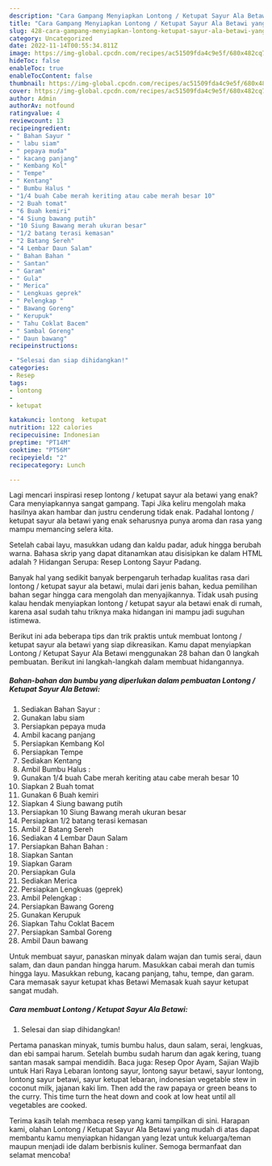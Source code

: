 ```yaml
---
description: "Cara Gampang Menyiapkan Lontong / Ketupat Sayur Ala Betawi yang Sempurna, Buat Buka Puasa}"
title: "Cara Gampang Menyiapkan Lontong / Ketupat Sayur Ala Betawi yang Sempurna, Buat Buka Puasa}"
slug: 428-cara-gampang-menyiapkan-lontong-ketupat-sayur-ala-betawi-yang-sempurna-buat-buka-puasa
category: Uncategorized
date: 2022-11-14T00:55:34.811Z
image: https://img-global.cpcdn.com/recipes/ac51509fda4c9e5f/680x482cq70/lontong-ketupat-sayur-ala-betawi-foto-resep-utama.jpg
hideToc: false
enableToc: true
enableTocContent: false
thumbnail: https://img-global.cpcdn.com/recipes/ac51509fda4c9e5f/680x482cq70/lontong-ketupat-sayur-ala-betawi-foto-resep-utama.jpg
cover: https://img-global.cpcdn.com/recipes/ac51509fda4c9e5f/680x482cq70/lontong-ketupat-sayur-ala-betawi-foto-resep-utama.jpg
author: Admin
authorAv: notfound
ratingvalue: 4
reviewcount: 13
recipeingredient:
- " Bahan Sayur "
- " labu siam"
- " pepaya muda"
- " kacang panjang"
- " Kembang Kol"
- " Tempe"
- " Kentang"
- " Bumbu Halus "
- "1/4 buah Cabe merah keriting atau cabe merah besar 10"
- "2 Buah tomat"
- "6 Buah kemiri"
- "4 Siung bawang putih"
- "10 Siung Bawang merah ukuran besar"
- "1/2 batang terasi kemasan"
- "2 Batang Sereh"
- "4 Lembar Daun Salam"
- " Bahan Bahan "
- " Santan"
- " Garam"
- " Gula"
- " Merica"
- " Lengkuas geprek"
- " Pelengkap "
- " Bawang Goreng"
- " Kerupuk"
- " Tahu Coklat Bacem"
- " Sambal Goreng"
- " Daun bawang"
recipeinstructions:

- "Selesai dan siap dihidangkan!"
categories:
- Resep
tags:
- lontong
- 
- ketupat

katakunci: lontong  ketupat 
nutrition: 122 calories
recipecuisine: Indonesian
preptime: "PT14M"
cooktime: "PT56M"
recipeyield: "2"
recipecategory: Lunch

---
```



Lagi mencari inspirasi resep lontong / ketupat sayur ala betawi yang enak? Cara menyiapkannya sangat gampang. Tapi Jika keliru mengolah maka hasilnya akan hambar dan justru cenderung tidak enak. Padahal lontong / ketupat sayur ala betawi yang enak seharusnya punya aroma dan rasa yang mampu memancing selera kita.


Setelah cabai layu, masukkan udang dan kaldu padar, aduk hingga berubah warna. Bahasa skrip yang dapat ditanamkan atau disisipkan ke dalam HTML adalah ? Hidangan Serupa: Resep Lontong Sayur Padang.

Banyak hal yang sedikit banyak berpengaruh terhadap kualitas rasa dari lontong / ketupat sayur ala betawi, mulai dari jenis bahan, kedua pemilihan bahan segar hingga cara mengolah dan menyajikannya. Tidak usah pusing kalau hendak menyiapkan lontong / ketupat sayur ala betawi enak di rumah, karena asal sudah tahu triknya maka hidangan ini mampu jadi suguhan istimewa.


Berikut ini ada beberapa tips dan trik praktis untuk membuat lontong / ketupat sayur ala betawi yang siap dikreasikan. Kamu dapat menyiapkan Lontong / Ketupat Sayur Ala Betawi menggunakan 28 bahan dan 0 langkah pembuatan. Berikut ini langkah-langkah dalam membuat hidangannya.

<!--inarticleads1-->

##### Bahan-bahan dan bumbu yang diperlukan dalam pembuatan Lontong / Ketupat Sayur Ala Betawi:

1. Sediakan  Bahan Sayur :
1. Gunakan  labu siam
1. Persiapkan  pepaya muda
1. Ambil  kacang panjang
1. Persiapkan  Kembang Kol
1. Persiapkan  Tempe
1. Sediakan  Kentang
1. Ambil  Bumbu Halus :
1. Gunakan 1/4 buah Cabe merah keriting atau cabe merah besar 10
1. Siapkan 2 Buah tomat
1. Gunakan 6 Buah kemiri
1. Siapkan 4 Siung bawang putih
1. Persiapkan 10 Siung Bawang merah ukuran besar
1. Persiapkan 1/2 batang terasi kemasan
1. Ambil 2 Batang Sereh
1. Sediakan 4 Lembar Daun Salam
1. Persiapkan  Bahan Bahan :
1. Siapkan  Santan
1. Siapkan  Garam
1. Persiapkan  Gula
1. Sediakan  Merica
1. Persiapkan  Lengkuas (geprek)
1. Ambil  Pelengkap :
1. Persiapkan  Bawang Goreng
1. Gunakan  Kerupuk
1. Siapkan  Tahu Coklat Bacem
1. Persiapkan  Sambal Goreng
1. Ambil  Daun bawang


Untuk membuat sayur, panaskan minyak dalam wajan dan tumis serai, daun salam, dan daun pandan hingga harum. Masukkan cabai merah dan tumis hingga layu. Masukkan rebung, kacang panjang, tahu, tempe, dan garam. Cara memasak sayur ketupat khas Betawi Memasak kuah sayur ketupat sangat mudah. 

<!--inarticleads2-->

##### Cara membuat Lontong / Ketupat Sayur Ala Betawi:


1. Selesai dan siap dihidangkan!

Pertama panaskan minyak, tumis bumbu halus, daun salam, serai, lengkuas, dan ebi sampai harum. Setelah bumbu sudah harum dan agak kering, tuang santan masak sampai mendidih. Baca juga: Resep Opor Ayam, Sajian Wajib untuk Hari Raya Lebaran lontong sayur, lontong sayur betawi, sayur lontong, lontong sayur betawi, sayur ketupat lebaran, indonesian vegetable stew in coconut milk, jajanan kaki lim. Then add the raw papaya or green beans to the curry. This time turn the heat down and cook at low heat until all vegetables are cooked. 

Terima kasih telah membaca resep yang kami tampilkan di sini. Harapan kami, olahan Lontong / Ketupat Sayur Ala Betawi yang mudah di atas dapat membantu kamu menyiapkan hidangan yang lezat untuk keluarga/teman maupun menjadi ide dalam berbisnis kuliner. Semoga bermanfaat dan selamat mencoba!
